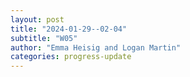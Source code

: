 ```yaml
---
layout: post
title: "2024-01-29--02-04"
subtitle: "W05"
author: "Emma Heisig and Logan Martin"
categories: progress-update
---
```

